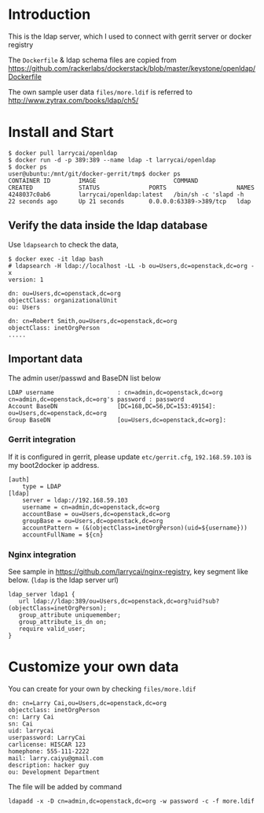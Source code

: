 # Introduction #

This is the ldap server, which I used to connect with gerrit server or docker registry

The `Dockerfile` & ldap schema files are copied from https://github.com/rackerlabs/dockerstack/blob/master/keystone/openldap/Dockerfile

The own sample user data `files/more.ldif` is referred to http://www.zytrax.com/books/ldap/ch5/ 

# Install and Start #

    $ docker pull larrycai/openldap
    $ docker run -d -p 389:389 --name ldap -t larrycai/openldap
    $ docker ps
    user@ubuntu:/mnt/git/docker-gerrit/tmp$ docker ps
    CONTAINER ID        IMAGE                      COMMAND                CREATED             STATUS              PORTS                    NAMES
    4248037c0ab6        larrycai/openldap:latest   /bin/sh -c 'slapd -h   22 seconds ago      Up 21 seconds       0.0.0.0:63389->389/tcp   ldap

## Verify the data inside the ldap database ##

Use `ldapsearch` to check the data, 

    $ docker exec -it ldap bash
	# ldapsearch -H ldap://localhost -LL -b ou=Users,dc=openstack,dc=org -x
	version: 1

	dn: ou=Users,dc=openstack,dc=org
	objectClass: organizationalUnit
	ou: Users

	dn: cn=Robert Smith,ou=Users,dc=openstack,dc=org
	objectClass: inetOrgPerson
    .....

## Important data ##

The admin user/passwd and BaseDN list below

    LDAP username                  : cn=admin,dc=openstack,dc=org
    cn=admin,dc=openstack,dc=org's password : password
    Account BaseDN                 [DC=168,DC=56,DC=153:49154]: ou=Users,dc=openstack,dc=org
    Group BaseDN                   [ou=Users,dc=openstack,dc=org]:

### Gerrit integration ###    
If it is configured in gerrit, please update `etc/gerrit.cfg`, `192.168.59.103` is my boot2docker ip address.  

    [auth]
        type = LDAP
    [ldap]
        server = ldap://192.168.59.103
        username = cn=admin,dc=openstack,dc=org
        accountBase = ou=Users,dc=openstack,dc=org
        groupBase = ou=Users,dc=openstack,dc=org
        accountPattern = (&(objectClass=inetOrgPerson)(uid=${username}))
        accountFullName = ${cn}

### Nginx integration ###

See sample in https://github.com/larrycai/nginx-registry, key segment like below. (`ldap` is the ldap server url)

    ldap_server ldap1 {
       url ldap://ldap:389/ou=Users,dc=openstack,dc=org?uid?sub?(objectClass=inetOrgPerson);
       group_attribute uniquemember;
       group_attribute_is_dn on;
       require valid_user;
    }

# Customize your own data #

You can create for your own by checking `files/more.ldif`

    dn: cn=Larry Cai,ou=Users,dc=openstack,dc=org
    objectclass: inetOrgPerson
    cn: Larry Cai
    sn: Cai
    uid: larrycai
    userpassword: LarryCai
    carlicense: HISCAR 123
    homephone: 555-111-2222
    mail: larry.caiyu@gmail.com
    description: hacker guy
    ou: Development Department  

The file will be added by command

    ldapadd -x -D cn=admin,dc=openstack,dc=org -w password -c -f more.ldif

